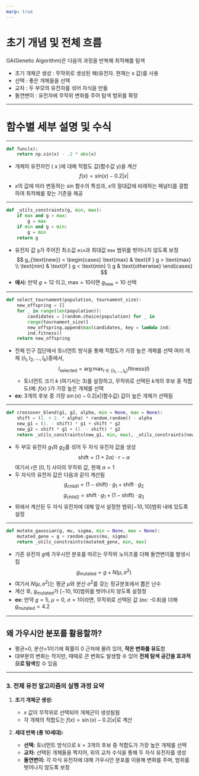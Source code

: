 ```yaml
---
marp: true
---
```


# 초기 개념 및 전체 흐름
GA(Genetic Algorithm)은 다음의 과정을 반복해 최적해를 탐색
- 초기 개체군 생성 : 무작위로 생성된 해(유전자. 현재는 x 값)를 사용
- 선택 : 좋은 개체들을 선택
- 교차 : 두 부모의 유전자를 섞어 자식을 만듦
- 돌연변이 : 유전자에 무작위 변화를 주어 탐색 범위를 확장

---

# 함수별 세부 설명 및 수식

---


```python
def func(x):
    return np.sin(x) - .2 * abs(x)
```
- 개체의 유전자인 \( x \)에 대해 적합도 값(함수값 y)을 계산
$$ f(x) = sin(x) - 0.2 |x| $$
- $x$의 값에 따라 변동하는 $sin$ 함수의 특성과, $x$의 절대값에 비례하는 페널티를 결합하여 최적해를 찾는 기준을 제공

---

```python
def _utils_constraints(g, min, max):
    if max and g > max:
        g = max
    if min and g < min:
        g = min
    return g
```
- 유전자 값 `g`가 주어진 최소값 `min`과 최대값 `max` 범위를 벗어나지 않도록 보정
  $$
  g_{\text{new}} =
  \begin{cases}
    \text{max} & \text{if } g > \text{max} \\
    \text{min} & \text{if } g < \text{min} \\
    g & \text{otherwise}
  \end{cases}
  $$
- **예시:** 만약 $g = 12$ 이고, $\text{max} = 10$이면 $g_{\text{new}} = 10$ 선택

---

```python
def select_tournament(population, tournament_size):
    new_offspring = []
    for _ in range(len(population)):
        candidates = [random.choice(population) for _ in
        range(tournament_size)]
        new_offspring.append(max(candidates, key = lambda ind:
        ind.fitness))
    return new_offspring
```
- 전체 인구 집단에서 토너먼트 방식을 통해 적합도가 가장 높은 개체를 선택
여러 개체 $\{I_1, I_2, \ldots, I_k\}$중에서,  
  $$I_{\text{selected}} = \arg\max_{I \in \{I_1, \ldots, I_k\}} \text{fitness}(I)$$
  - 토너먼트 크기 $k$ (여기서는 3)를 설정하고, 무작위로 선택된 $k$개의 후보 중 적합도(예: $f(x)$ )가 가장 높은 개체를 선택
- **ex:** 3개의 후보 중 가장 $\sin(x) - 0.2|x|$(함수값) 값이 높은 개체가 선택됨

---

```python
def crossover_blend(g1, g2, alpha, min = None, max = None):
    shift = (1. + 2. * alpha) * random.random() - alpha
    new_g1 = (1. - shift) * g1 + shift * g2
    new_g2 = shift * g1 + (1. - shift) * g2
    return _utils_constraints(new_g1, min, max), _utils_constraints(new_g2, min, max)
```
- 두 부모 유전자 $g_1$와 $g_2$를 섞어 두 자식 유전자 값을 생성
     $$\text{shift} = (1 + 2\alpha) \cdot r - \alpha$$
     여기서 $r$은 $[0, 1]$ 사이의 무작위 값, 현재 $\alpha=1$
- 두 자식의 유전자 값은 다음과 같이 계산됨
    $$g_{\text{child1}} = (1 - \text{shift}) \cdot g_1 + \text{shift} \cdot g_2$$
    $$g_{\text{child2}} = \text{shift} \cdot g_1 + (1 - \text{shift}) \cdot g_2$$
- 위에서 계산된 두 자식 유전자에 대해 앞서 설정한 범위$[-10, 10]$범위 내에 있도록 설정

---
```python
def mutate_gaussian(g, mu, sigma, min = None, max = None):
    mutated_gene = g + random.gauss(mu, sigma)
    return _utils_constraints(mutated_gene, min, max)
```
- 기존 유전자 $g$에 가우시안 분포를 따르는 무작위 노이즈를 더해 돌연변이를 발생시킴
  $$g_{\text{mutated}} = g + N(\mu, \sigma^2)$$
- 여기서 $N(\mu, \sigma^2)$는 평균 $\mu$와 분산 $\sigma^2$를 갖는 정규분포에서 뽑은 난수
- 계산 후, $g_{\text{mutated}}$가 $[-10, 10]$범위를 벗어나지 않도록 설정정
- **ex:** 만약 $g = 5$, $\mu = 0$, $\sigma = 1$이라면, 무작위로 선택된 값 (ex: -0.8)을 더해 $g_{\text{mutated}} = 4.2$

---

## 왜 가우시안 분포를 활용할까?
- 평균=0, 분산=1이기에 확률이 0 근처에 몰려 있어, **작은 변화를 유도**함
- 대부분의 변화는 작지만, 때때로 큰 변화도 발생할 수 있어 **전체 탐색 공간을 효과적으로 탐색**할 수 있음

---
### 3. 전체 유전 알고리즘의 실행 과정 요약

1. **초기 개체군 생성:**  
   - $x$ 값이 무작위로 선택되어 개체군이 생성됨됨
   - 각 개체의 적합도는 $f(x) = \sin(x) - 0.2|x|$로 계산

2. **세대 반복 (총 10세대):**  
   - **선택:** 토너먼트 방식으로 $k=3$개의 후보 중 적합도가 가장 높은 개체를 선택
   - **교차:** 선택된 개체들을 짝지어, 위의 교차 수식을 통해 두 자식 유전자를 생성
   - **돌연변이:** 각 자식 유전자에 대해 가우시안 분포를 이용해 변화를 주며, 범위를 벗어나지 않도록 보정